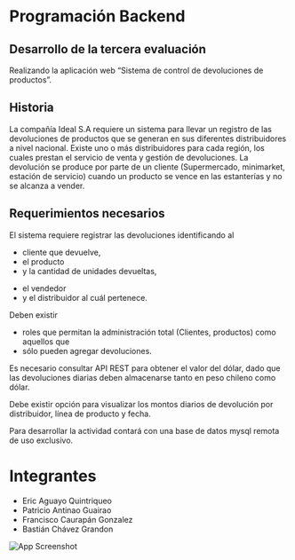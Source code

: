 # Programación Backend
## Desarrollo de la tercera evaluación

Realizando la aplicación web “Sistema de control de devoluciones de productos”.

## Historia
La compañía Ideal S.A requiere un sistema para llevar un registro de las devoluciones de productos que se generan en sus diferentes distribuidores a nivel nacional. Existe uno o más distribuidores para cada región, los cuales prestan  el servicio de venta y gestión de devoluciones. La devolución se produce por parte de un cliente (Supermercado, minimarket, estación de servicio) cuando un producto se vence en las estanterías y no se alcanza a vender.

## Requerimientos necesarios 
El sistema requiere registrar las devoluciones identificando al 
- cliente que devuelve, 
- el producto 
- y la cantidad de unidades devueltas, 
+ el vendedor 
+ y el distribuidor al cuál pertenece.

Deben existir 
* roles que permitan la administración total (Clientes, productos) como aquellos que 
* sólo pueden agregar devoluciones.

Es necesario consultar API REST para obtener el valor del dólar, dado que las devoluciones diarias deben almacenarse tanto en peso chileno como dólar.

Debe existir opción para visualizar los montos diarios de devolución por distribuidor, línea de producto y fecha.

Para desarrollar la actividad contará con una base de datos mysql remota de uso exclusivo.

# Integrantes
- Eric Aguayo Quintriqueo
- Patricio Antinao Guairao
- Francisco Caurapán Gonzalez
- Bastián Chávez Grandon



![App Screenshot](https://miro.medium.com/max/4800/1*wIp4OUfFfhG2YY8O40mcgw.png)



